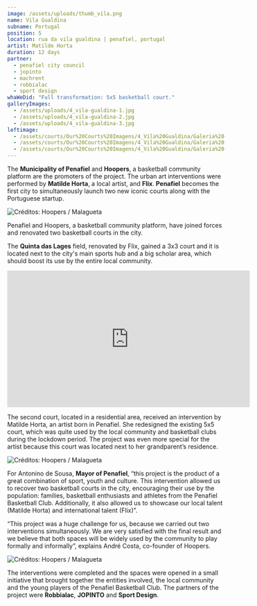 ```yaml
---
image: /assets/uploads/thumb_vila.png
name: Vila Gualdina
subname: Portugal
position: 5
location: rua da vila gualdina | penafiel, portugal
artist: Matilde Horta
duration: 12 days
partner:
  - penafiel city council
  - jopinto
  - machrent
  - robbialac
  - sport design
whaWeDid: "Full transformation: 5x5 basketball court."
galleryImages:
  - /assets/uploads/4_vila-gualdina-1.jpg
  - /assets/uploads/4_vila-gualdina-2.jpg
  - /assets/uploads/4_vila-gualdina-3.jpg
leftimage:
  - /assets/courts/Our%20Courts%20Imagens/4_Vila%20Gualdina/Galeria%20(Esquerda)/1.jpg
  - /assets/courts/Our%20Courts%20Imagens/4_Vila%20Gualdina/Galeria%20(Esquerda)/2.jpg
  - /assets/courts/Our%20Courts%20Imagens/4_Vila%20Gualdina/Galeria%20(Esquerda)/3.jpg
---
```

The <b>Municipality of Penafiel</b> and <b>Hoopers</b>, a basketball community platform are the promoters of the project. The urban art interventions were performed by <b>Matilde Horta</b>, a local artist, and <b>Flix</b>. <b>Penafiel</b> becomes the first city to simultaneously launch two new iconic courts along with the Portuguese startup.

![Créditos: Hoopers / Malagueta](/assets/uploads/4_gualdina.jpg "Créditos: Hoopers / Malagueta")

Penafiel and Hoopers, a basketball community platform, have joined forces and renovated two basketball courts in the city.



The <b>Quinta das Lages</b> field, renovated by Flix, gained a 3x3 court and it is located next to the city's main sports hub and a big scholar area, which should boost its use by the entire local community.



<iframe width="560" height="315" src="https://www.youtube.com/embed/F6ZIY-YexSg" title="YouTube video player" frameborder="0" allow="accelerometer; autoplay; clipboard-write; encrypted-media; gyroscope; picture-in-picture" allowfullscreen></iframe>



The second court, located in a residential area, received an intervention by Matilde Horta, an artist born in Penafiel. She redesigned the existing 5x5 court, which was quite used by the local community and basketball clubs during the lockdown period. The project was even more special for the artist because this court was located next to her grandparent’s residence.

![Créditos: Hoopers / Malagueta](/assets/uploads/5__gualdina.jpg "Créditos: Hoopers / Malagueta")

For Antonino de Sousa, <b>Mayor of Penafiel</b>, “this project is the product of a great combination of sport, youth and culture. This intervention allowed us to recover two basketball courts in the city, encouraging their use by the population: families, basketball enthusiasts and athletes from the Penafiel Basketball Club. Additionally, it also allowed us to showcase our local talent (Matilde Horta) and international talent (Flix)”.



“This project was a huge challenge for us, because we carried out two interventions simultaneously. We are very satisfied with the final result and we believe that both spaces will be widely used by the community to play formally and informally”, explains André Costa, co-founder of Hoopers.

![Créditos: Hoopers / Malagueta](/assets/uploads/6__gualdina.jpg "Créditos: Hoopers / Malagueta")

The interventions were completed and the spaces were opened in a small initiative that brought together the entities involved, the local community and the young players of the Penafiel Basketball Club. The partners of the project were <b>Robbialac</b>, <b>JOPINTO</b> and <b>Sport Design</b>.